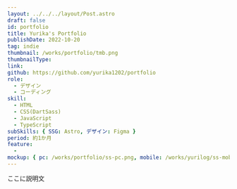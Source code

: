 ```yaml
---
layout: ../../../layout/Post.astro
draft: false
id: portfolio
title: Yurika's Portfolio
publishDate: 2022-10-20
tag: indie
thumbnail: /works/portfolio/tmb.png
thumbnailType:
link:
github: https://github.com/yurika1202/portfolio
role:
  - デザイン
  - コーディング
skill:
  - HTML
  - CSS(DartSass)
  - JavaScript
  - TypeScript
subSkills: { SSG: Astro, デザイン: Figma }
period: 約1か月
feature:
  -
mockup: { pc: /works/portfolio/ss-pc.png, mobile: /works/yurilog/ss-mobile.png }
---
```


ここに説明文
